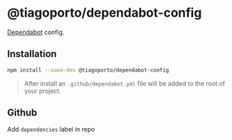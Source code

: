 # @tiagoporto/dependabot-config

[Dependabot](https://github.com/dependabot/dependabot-core) config.

## Installation

```bash
npm install --save-dev @tiagoporto/dependabot-config
```

> After install an `.github/dependabot.yml` file will be added to the root of your project.

## Github

Add `dependencies` label in repo
